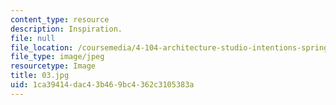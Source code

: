 ```yaml
---
content_type: resource
description: Inspiration.
file: null
file_location: /coursemedia/4-104-architecture-studio-intentions-spring-2005/1ca39414dac43b469bc4362c3105383a_03.jpg
file_type: image/jpeg
resourcetype: Image
title: 03.jpg
uid: 1ca39414-dac4-3b46-9bc4-362c3105383a
---
```

